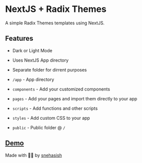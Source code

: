 # NextJS + Radix Themes

A simple Radix Themes templates using NextJS.

## Features

- Dark or Light Mode

- Uses NextJS App directory

- Separate folder for dirrent purposes

- `/app` - App directory

- `components` - Add your customized components

- `pages` - Add your pages and import them directly to your app

- `scripts` - Add functions and other scripts

- `styles` - Add custom CSS to your app

- `public` - Public folder @ `/`


## [Demo](https://nextjs-radixthemes.vercel.app)


Made with 👐🏻 by [snehasish](https://ko-fi.com/snehasishlol)